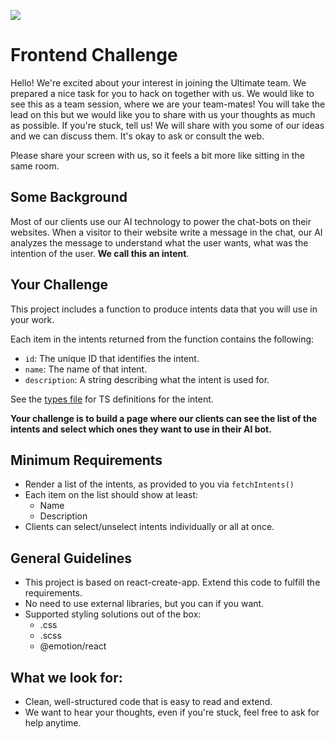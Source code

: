 [![](./src/logo.svg)](https://ultimate.ai)
# Frontend Challenge

Hello! We're excited about your interest in joining the Ultimate team. We prepared a nice task for you to hack on together with us. We would like to see this as a team session, where we are your team-mates! You will take the lead on this but we would like you to share with us your thoughts as much as possible. If you're stuck, tell us! We will share with you some of our ideas and we can discuss them. It's okay to ask or consult the web.

Please share your screen with us, so it feels a bit more like sitting in the same room.

## Some Background

Most of our clients use our AI technology to power the chat-bots on their websites.
When a visitor to their website write a message in the chat, our AI analyzes the message to understand what the user wants, what was the intention of the user. **We call this an intent**.

## Your Challenge

This project includes a function to produce intents data that you will use in your work.

Each item in the intents returned from the function contains the following:
- `id`: The unique ID that identifies the intent.
- `name`: The name of that intent.
- `description`: A string describing what the intent is used for.

See the [types file](./src/types.d.ts) for TS definitions for the intent.

**Your challenge is to build a page where our clients can see the list of the intents and select which ones they want to use in their AI bot.**

## Minimum Requirements
- Render a list of the intents, as provided to you via `fetchIntents()`
- Each item on the list should show at least:
  - Name
  - Description
- Clients can select/unselect intents individually or all at once.

## General Guidelines

- This project is based on react-create-app. Extend this code to fulfill the requirements.
- No need to use external libraries, but you can if you want.
- Supported styling solutions out of the box:
  - .css
  - .scss 
  - @emotion/react

## What we look for:
- Clean, well-structured code that is easy to read and extend.
- We want to hear your thoughts, even if you're stuck, feel free to ask for help anytime.